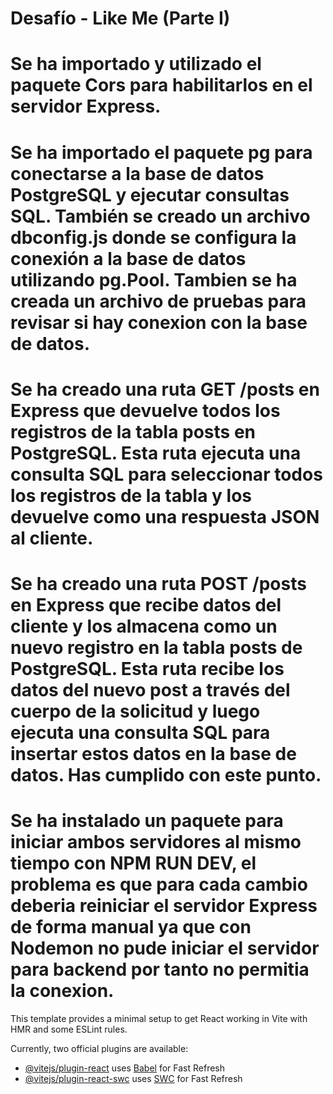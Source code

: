 # Desafío - Like Me (Parte I)
# Se ha importado y utilizado el paquete Cors para habilitarlos en el servidor Express.
# Se ha importado el paquete pg para conectarse a la base de datos PostgreSQL y ejecutar consultas SQL. También se creado un archivo dbconfig.js donde se configura la conexión a la base de datos utilizando pg.Pool. Tambien se ha creada un archivo de pruebas para revisar si hay conexion con la base de datos.
# Se ha creado una ruta GET /posts en Express que devuelve todos los registros de la tabla posts en PostgreSQL. Esta ruta ejecuta una consulta SQL para seleccionar todos los registros de la tabla y los devuelve como una respuesta JSON al cliente.
# Se ha creado una ruta POST /posts en Express que recibe datos del cliente y los almacena como un nuevo registro en la tabla posts de PostgreSQL. Esta ruta recibe los datos del nuevo post a través del cuerpo de la solicitud y luego ejecuta una consulta SQL para insertar estos datos en la base de datos. Has cumplido con este punto.
# Se ha instalado un paquete para iniciar ambos servidores al mismo tiempo con NPM RUN DEV, el problema es que para cada cambio deberia reiniciar el servidor Express de forma manual ya que con Nodemon no pude iniciar el servidor para backend por tanto no permitia la conexion.

This template provides a minimal setup to get React working in Vite with HMR and some ESLint rules.

Currently, two official plugins are available:

- [@vitejs/plugin-react](https://github.com/vitejs/vite-plugin-react/blob/main/packages/plugin-react/README.md) uses [Babel](https://babeljs.io/) for Fast Refresh
- [@vitejs/plugin-react-swc](https://github.com/vitejs/vite-plugin-react-swc) uses [SWC](https://swc.rs/) for Fast Refresh
